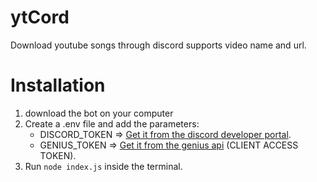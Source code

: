 # ytCord
 Download youtube songs through discord
 supports video name and url.
 
# Installation
1. download the bot on your computer
2. Create a .env file and add the parameters:
   - DISCORD_TOKEN => [Get it from the discord developer portal](https://discord.com/developers/applications).
   - GENIUS_TOKEN => [Get it from the genius api](https://genius.com/api-clients) (CLIENT ACCESS TOKEN).
3. Run `node index.js` inside the terminal.
